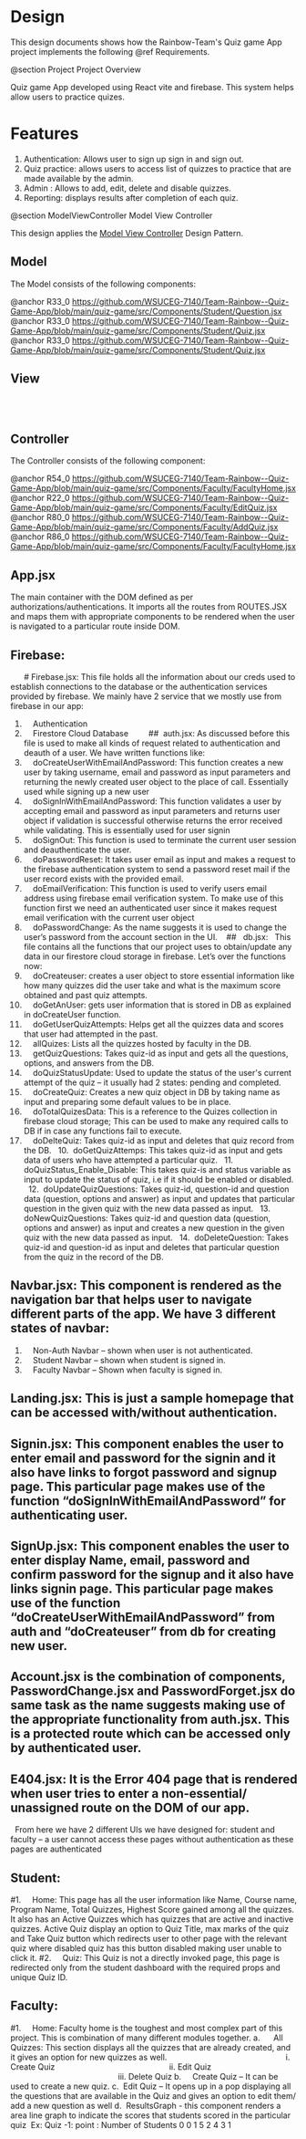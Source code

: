 # Design

This design documents shows how the Rainbow-Team's Quiz game App project implements the following @ref Requirements.

@section Project Project Overview

Quiz game App developed using React vite and firebase. This system helps allow users to practice quizes.

# Features
1.	Authentication: Allows user to sign up sign in and sign out.
2.	Quiz practice: allows users to access list of quizzes to practice that are made available by the admin.
3.	Admin : Allows to add, edit, delete and disable quizzes.
4.	Reporting: displays results after completion of each quiz.

@section ModelViewController Model View Controller

This design applies the [Model View Controller](https://en.wikipedia.org/wiki/Model–view–controller) Design Pattern.

## Model

The Model consists of the following components:

@anchor R33_0 https://github.com/WSUCEG-7140/Team-Rainbow--Quiz-Game-App/blob/main/quiz-game/src/Components/Student/Question.jsx<br>
@anchor R33_0 https://github.com/WSUCEG-7140/Team-Rainbow--Quiz-Game-App/blob/main/quiz-game/src/Components/Student/Quiz.jsx<br>
@anchor R33_0 https://github.com/WSUCEG-7140/Team-Rainbow--Quiz-Game-App/blob/main/quiz-game/src/Components/Student/Quiz.jsx<br>

## View
<br>
<br>

## Controller

The Controller consists of the following component:

@anchor R54_0 https://github.com/WSUCEG-7140/Team-Rainbow--Quiz-Game-App/blob/main/quiz-game/src/Components/Faculty/FacultyHome.jsx<br>
@anchor R22_0 https://github.com/WSUCEG-7140/Team-Rainbow--Quiz-Game-App/blob/main/quiz-game/src/Components/Faculty/EditQuiz.jsx<br>
@anchor R80_0 https://github.com/WSUCEG-7140/Team-Rainbow--Quiz-Game-App/blob/main/quiz-game/src/Components/Faculty/AddQuiz.jsx<br>
@anchor R86_0 https://github.com/WSUCEG-7140/Team-Rainbow--Quiz-Game-App/blob/main/quiz-game/src/Components/Faculty/FacultyHome.jsx


## App.jsx
The main container with the DOM defined as per authorizations/authentications.
It imports all the routes from ROUTES.JSX and maps them with appropriate components to be rendered when the user is navigated to a particular route inside DOM.

## Firebase:
      # Firebase.jsx:
This file holds all the information about our creds used to establish connections to the database or the authentication services provided by firebase.
We mainly have 2 service that we mostly use from firebase in our app:
1.     Authentication
2.     Firestore Cloud Database
 
 
    ##  auth.jsx:
As discussed before this file is used to make all kinds of request related to authentication and deauth of a user. We have written functions like:
1.     doCreateUserWithEmailAndPassword: This function creates a new user by taking username, email and password as input parameters and returning the newly created user object to the place of call. Essentially used while signing up a new user
 
2.     doSignInWithEmailAndPassword: This function validates a user by accepting email and password as input parameters and returns user object if validation is successful otherwise returns the error received while validating. This is essentially used for user signin
 
3.     doSignOut: This function is used to terminate the current user session and deauthenticate the user.
 
4.     doPasswordReset: It takes user email as input and makes a request to the firebase authentication system to send a password reset mail if the user record exists with the provided email.
 
5.     doEmailVerification: This function is used to verify users email address using firebase email verification system. To make use of this function first we need an authenticated user since it makes request email verification with the current user object
 
6.     doPasswordChange: As the name suggests it is used to change the user’s password from the account section in the UI.
 
  ##   db.jsx:
 
This file contains all the functions that our project uses to obtain/update any data in our firestore cloud storage in firebase. Let’s over the functions now:
 
1.     doCreateuser: creates a user object to store essential information like how many quizzes did the user take and what is the maximum score obtained and past quiz attempts.
 
2.     doGetAnUser: gets user information that is stored in DB as explained in doCreateUser function.
 
 
3.     doGetUserQuizAttempts: Helps get all the quizzes data and scores that user had attempted in the past.
 
4.     allQuizes: Lists all the quizzes hosted by faculty in the DB.
 
5.     getQuizQuestions: Takes quiz-id as input and gets all the questions, options, and answers from the DB.
 
6.     doQuizStatusUpdate: Used to update the status of the user's current attempt of the quiz – it usually had 2 states: pending and completed.
 
7.     doCreateQuiz: Creates a new quiz object in DB by taking name as input and preparing some default values to be in place.
 
8.     doTotalQuizesData: This is a reference to the Quizes collection in firebase cloud storage; This can be used to make any required calls to DB if in case any functions fail to execute.
 
9.     doDelteQuiz: Takes quiz-id as input and deletes that quiz record from the DB.
 
10.  doGetQuizAttemps: This takes quiz-id as input and gets data of users who have attempted a particular quiz.
 
11.  doQuizStatus_Enable_Disable: This takes quiz-is and status variable as input to update the status of quiz, i.e if it should be enabled or disabled.
 
12.  doUpdateQuizQuestions: Takes quiz-id, question-id and question data (question, options and answer) as input and updates that particular question in the given quiz with the new data passed as input.
 
13.  doNewQuizQuestions: Takes quiz-id and question data (question, options and answer) as input and creates a new question in the given quiz with the new data passed as input.
 
14.  doDeleteQuestion: Takes quiz-id and question-id as input and deletes that particular question from the quiz in the record of the DB.
 
 
 
## Navbar.jsx: This component is rendered as the navigation bar that helps user to navigate different parts of the app. We have 3 different states of navbar:
1.     Non-Auth Navbar – shown when user is not authenticated.
2.     Student Navbar – shown when student is signed in.
3.     Faculty Navbar – Shown when faculty is signed in.

## Landing.jsx: This is just a sample homepage that can be accessed with/without authentication.

## Signin.jsx: This component enables the user to enter email and password for the signin and it also have links to forgot password and signup page. This particular page makes use of the function “doSignInWithEmailAndPassword” for authenticating user.

## SignUp.jsx: This component enables the user to enter display Name, email, password and confirm password for the signup and it also have links signin page. This particular page makes use of the function “doCreateUserWithEmailAndPassword” from auth and “doCreateuser” from db for creating new user.

## Account.jsx is the combination of components, PasswordChange.jsx and PasswordForget.jsx do same task as the name suggests making use of the appropriate functionality from auth.jsx. This is a protected route which can be accessed only by authenticated user.

## E404.jsx: It is the Error 404 page that is rendered when user tries to enter a non-essential/ unassigned route on the DOM of our app.
 
From here we have 2 different UIs we have designed for: student and faculty – a user cannot access these pages without authentication as these pages are authenticated

## Student:

#1.     Home: This page has all the user information like Name, Course name, Program Name, Total Quizzes, Highest Score gained among all the quizzes. It also has an Active Quizzes which has quizzes that are active and inactive quizzes. Active Quiz display an option to Quiz Title, max marks of the quiz and Take Quiz button which redirects user to other page with the relevant quiz where disabled quiz has this button disabled making user unable to click it.
#2.     Quiz: This Quiz is not a directly invoked page, this page is redirected only from the student dashboard with the required props and unique Quiz ID.
 
 
## Faculty:

#1.     Home: Faculty home is the toughest and most complex part of this project. This is combination of many different modules together.
a.      All Quizzes: This section displays all the quizzes that are already created, and it gives an option for new quizzes as well.
                                                    i. 	Create Quiz
                                                  ii. 	Edit Quiz
                                                iii. 	Delete Quiz
b.     Create Quiz – It can be used to create a new quiz.
c.  Edit Quiz – It opens up in a pop displaying all the questions that are available in the Quiz and gives an option to edit them/ add a new question as well
d.  ResultsGraph - this component renders a area line graph to indicate the scores that students scored in the particular quiz 
		Ex: Quiz -1: point : Number of Students
					0	0
1	5
					2	4
					3	1
